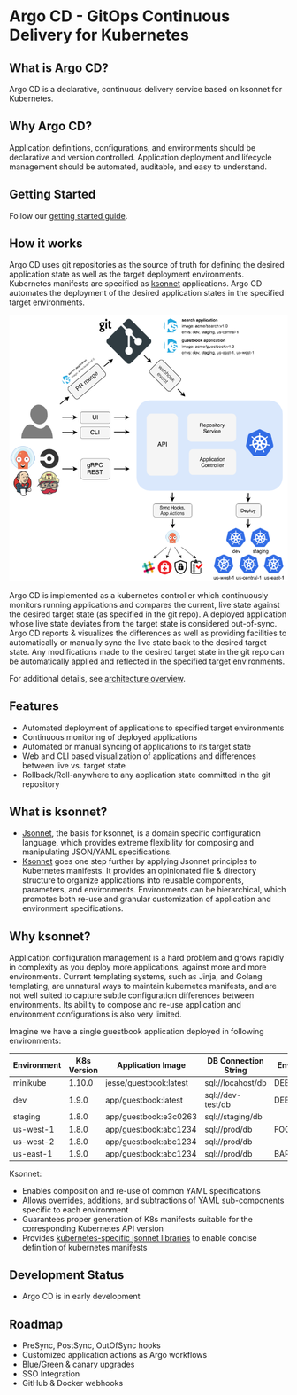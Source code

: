 
# Argo CD - GitOps Continuous Delivery for Kubernetes

## What is Argo CD?

Argo CD is a declarative, continuous delivery service based on ksonnet for Kubernetes.

## Why Argo CD?

Application definitions, configurations, and environments should be declarative and version controlled.
Application deployment and lifecycle management should be automated, auditable, and easy to understand.

## Getting Started

Follow our [getting started guide](docs/GETTING_STARTED.md).

## How it works

Argo CD uses git repositories as the source of truth for defining the desired application state as
well as the target deployment environments. Kubernetes manifests are specified as
[ksonnet](https://ksonnet.io) applications. Argo CD automates the deployment of the desired
application states in the specified target environments.

![Argo CD Architecture](docs/argocd_architecture.png)

Argo CD is implemented as a kubernetes controller which continuously monitors running applications
and compares the current, live state against the desired target state (as specified in the git repo).
A deployed application whose live state deviates from the target state is considered out-of-sync.
Argo CD reports & visualizes the differences as well as providing facilities to automatically or
manually sync the live state back to the desired target state. Any modifications made to the desired
target state in the git repo can be automatically applied and reflected in the specified target
environments.

For additional details, see [architecture overview](docs/ARCHITECTURE.md).

## Features

* Automated deployment of applications to specified target environments
* Continuous monitoring of deployed applications
* Automated or manual syncing of applications to its target state
* Web and CLI based visualization of applications and differences between live vs. target state
* Rollback/Roll-anywhere to any application state committed in the git repository

## What is ksonnet?

* [Jsonnet](http://jsonnet.org), the basis for ksonnet, is a domain specific configuration language,
which provides extreme flexibility for composing and manipulating JSON/YAML specifications.
* [Ksonnet](http://ksonnet.io) goes one step further by applying Jsonnet principles to Kubernetes
manifests. It provides an opinionated file & directory structure to organize applications into
reusable components, parameters, and environments. Environments can be hierarchical, which promotes
both re-use and granular customization of application and environment specifications.

## Why ksonnet?

Application configuration management is a hard problem and grows rapidly in complexity as you deploy
more applications, against more and more environments. Current templating systems, such as Jinja,
and Golang templating, are unnatural ways to maintain kubernetes manifests, and are not well suited to
capture subtle configuration differences between environments. Its ability to compose and re-use
application and environment configurations is also very limited.

Imagine we have a single guestbook application deployed in following environments:

| Environment   | K8s Version | Application Image      | DB Connection String  | Environment Vars | Sidecars      |
|---------------|-------------|------------------------|-----------------------|------------------|---------------|
| minikube      | 1.10.0      | jesse/guestbook:latest | sql://locahost/db     | DEBUG=true       |               |
| dev           | 1.9.0       | app/guestbook:latest   | sql://dev-test/db     | DEBUG=true       |               |
| staging       | 1.8.0       | app/guestbook:e3c0263  | sql://staging/db      |                  | istio,dnsmasq |
| us-west-1     | 1.8.0       | app/guestbook:abc1234  | sql://prod/db         | FOO_FEATURE=true | istio,dnsmasq |
| us-west-2     | 1.8.0       | app/guestbook:abc1234  | sql://prod/db         |                  | istio,dnsmasq |
| us-east-1     | 1.9.0       | app/guestbook:abc1234  | sql://prod/db         | BAR_FEATURE=true | istio,dnsmasq |

Ksonnet:
* Enables composition and re-use of common YAML specifications
* Allows overrides, additions, and subtractions of YAML sub-components specific to each environment
* Guarantees proper generation of K8s manifests suitable for the corresponding Kubernetes API version
* Provides [kubernetes-specific jsonnet libraries](https://github.com/ksonnet/ksonnet-lib) to enable
concise definition of kubernetes manifests

## Development Status
* Argo CD is in early development

## Roadmap
* PreSync, PostSync, OutOfSync hooks
* Customized application actions as Argo workflows
* Blue/Green & canary upgrades
* SSO Integration
* GitHub & Docker webhooks
